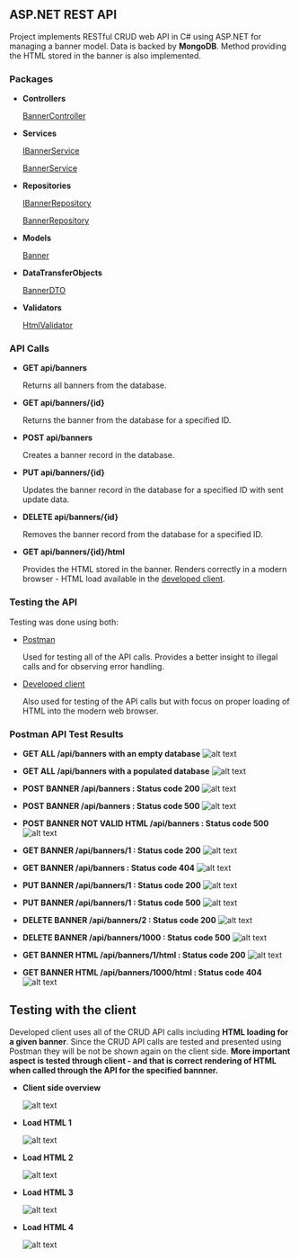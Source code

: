 ## ASP.NET REST API
Project implements RESTful CRUD web API in C# using ASP.NET for managing a banner model. Data is backed by **MongoDB**. Method providing the HTML stored in the banner is also implemented.

### Packages
* **Controllers**
  
  [BannerController](BannerFlow/Controllers/BannerController.cs)
* **Services**

  [IBannerService](BannerFlow/Services/IBannerService.cs)
  
  [BannerService](BannerFlow/Services/BannerService.cs)
* **Repositories**

  [IBannerRepository](BannerFlow/Repositories/IBannerRepository.cs)
  
  [BannerRepository](BannerFlow/Repositories/BannerRepository.cs)
* **Models**

  [Banner](BannerFlow/Models/Banner.cs)
* **DataTransferObjects**
  
  [BannerDTO](BannerFlow/DataTransferObjects/BannerDTO.cs)
* **Validators**

  [HtmlValidator](BannerFlow/Validators/HtmlValidator.cs)

### API Calls
* **GET api/banners**

  Returns all banners from the database.
* **GET api/banners/{id}**

  Returns the banner from the database for a specified ID.
* **POST api/banners**

  Creates a banner record in the database.
* **PUT api/banners/{id}**

  Updates the banner record in the database for a specified ID with sent update data.
* **DELETE api/banners/{id}**

  Removes the banner record from the database for a specified ID.
* **GET api/banners/{id}/html**

  Provides the HTML stored in the banner. Renders correctly in a modern browser - HTML load available in the [developed client](BannerFlow/Index.html).

### Testing the API
Testing was done using both: 
* [Postman](Postman%20API%20testing)

  Used for testing all of the API calls. Provides a better insight to illegal calls and for observing error handling.
* [Developed client](BannerFlow/Index.html)

  Also used for testing of the API calls but with focus on proper loading of HTML into the modern web browser.

 ### Postman API Test Results
* **GET ALL /api/banners with an empty database**
 ![alt text](Postman%20API%20testing/Test%20calls%20screenshots/GetAll_EmptyDB.png)
 
* **GET ALL /api/banners with a populated database**
 ![alt text](Postman%20API%20testing/Test%20calls%20screenshots/GetAll_SeededDB.png)
 
* **POST BANNER /api/banners : Status code 200**
 ![alt text](Postman%20API%20testing/Test%20calls%20screenshots/Post_200.png)
 
* **POST BANNER /api/banners : Status code 500**
 ![alt text](Postman%20API%20testing/Test%20calls%20screenshots/Post_500.png)
 
* **POST BANNER NOT VALID HTML /api/banners : Status code 500**
 ![alt text](Postman%20API%20testing/Test%20calls%20screenshots/NonValidHtml.png)
 
* **GET BANNER /api/banners/1 : Status code 200**
 ![alt text](Postman%20API%20testing/Test%20calls%20screenshots/GetBanner_200.png)
 
* **GET BANNER /api/banners : Status code 404**
 ![alt text](Postman%20API%20testing/Test%20calls%20screenshots/GetBanner_404.png) 
 
* **PUT BANNER /api/banners/1 : Status code 200**
 ![alt text](Postman%20API%20testing/Test%20calls%20screenshots/Put_200.png)
 
* **PUT BANNER /api/banners/1 : Status code 500**
 ![alt text](Postman%20API%20testing/Test%20calls%20screenshots/Put_500.png) 
 
* **DELETE BANNER /api/banners/2 : Status code 200**
 ![alt text](Postman%20API%20testing/Test%20calls%20screenshots/Delete_200.png)
 
* **DELETE BANNER /api/banners/1000 : Status code 500**
 ![alt text](Postman%20API%20testing/Test%20calls%20screenshots/Delete_500.png) 

* **GET BANNER HTML /api/banners/1/html : Status code 200**
 ![alt text](Postman%20API%20testing/Test%20calls%20screenshots/GetHtml_200.png)
 
* **GET BANNER HTML /api/banners/1000/html : Status code 404**
 ![alt text](Postman%20API%20testing/Test%20calls%20screenshots/GetHtml_404.png) 

## Testing with the client
Developed client uses all of the CRUD API calls including **HTML loading for a given banner**. Since the CRUD API calls are tested and presented using Postman they will be not be shown again on the client side. **More important aspect is tested through client - and that is correct rendering of HTML when called through the API for the specified bannner.**

* **Client side overview**

  ![alt text](Client%20API%20tests/Application.png)
  
* **Load HTML 1**

  ![alt text](Client%20API%20tests/LoadHtml1.png)
  
* **Load HTML 2**

  ![alt text](Client%20API%20tests/LoadHtml2.png)
  
* **Load HTML 3**

  ![alt text](Client%20API%20tests/LoadHtml3.png)
  
* **Load HTML 4**

  ![alt text](Client%20API%20tests/LoadHtml4.png)
